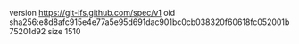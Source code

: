 version https://git-lfs.github.com/spec/v1
oid sha256:e8d8afc915e4e77a5e95d691dac901bc0cb038320f60618fc052001b75201d92
size 1510
